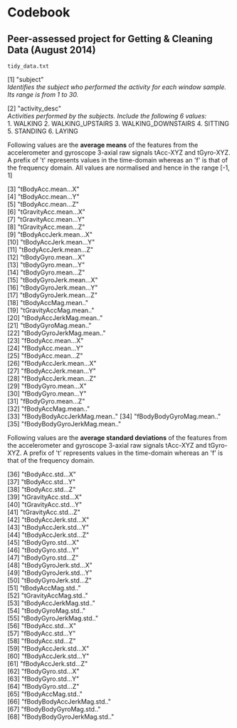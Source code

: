 **Codebook**  
================================================
Peer-assessed project for Getting & Cleaning Data (August 2014)  
--------------------------------------------------------------------------------

`tidy_data.txt`

 [1] "subject"                    
 *Identifies the subject who performed the activity for each window sample. Its range is from 1 to 30.*  
 
 [2] "activity_desc"              
 *Activities performed by the subjects. Include the following 6 values:*  
	1. WALKING
	2. WALKING_UPSTAIRS
	3. WALKING_DOWNSTAIRS
	4. SITTING
	5. STANDING
	6. LAYING  
	
Following values are the **average means** of the features from the accelerometer and gyroscope 3-axial raw signals tAcc-XYZ and tGyro-XYZ. A prefix of 't' represents values in the time-domain whereas an 'f' is that of the frequency domain. All values are normalised and hence in the range [-1, 1]


 [3] "tBodyAcc.mean...X"          
 [4] "tBodyAcc.mean...Y"          
 [5] "tBodyAcc.mean...Z"          
 [6] "tGravityAcc.mean...X"       
 [7] "tGravityAcc.mean...Y"       
 [8] "tGravityAcc.mean...Z"       
 [9] "tBodyAccJerk.mean...X"      
[10] "tBodyAccJerk.mean...Y"      
[11] "tBodyAccJerk.mean...Z"      
[12] "tBodyGyro.mean...X"         
[13] "tBodyGyro.mean...Y"         
[14] "tBodyGyro.mean...Z"         
[15] "tBodyGyroJerk.mean...X"     
[16] "tBodyGyroJerk.mean...Y"     
[17] "tBodyGyroJerk.mean...Z"     
[18] "tBodyAccMag.mean.."         
[19] "tGravityAccMag.mean.."      
[20] "tBodyAccJerkMag.mean.."     
[21] "tBodyGyroMag.mean.."        
[22] "tBodyGyroJerkMag.mean.."    
[23] "fBodyAcc.mean...X"          
[24] "fBodyAcc.mean...Y"          
[25] "fBodyAcc.mean...Z"          
[26] "fBodyAccJerk.mean...X"      
[27] "fBodyAccJerk.mean...Y"      
[28] "fBodyAccJerk.mean...Z"      
[29] "fBodyGyro.mean...X"         
[30] "fBodyGyro.mean...Y"         
[31] "fBodyGyro.mean...Z"         
[32] "fBodyAccMag.mean.."         
[33] "fBodyBodyAccJerkMag.mean.." 
[34] "fBodyBodyGyroMag.mean.."    
[35] "fBodyBodyGyroJerkMag.mean.."

Following values are the **average standard deviations** of the features from the accelerometer and gyroscope 3-axial raw signals tAcc-XYZ and tGyro-XYZ. A prefix of 't' represents values in the time-domain whereas an 'f' is that of the frequency domain.


[36] "tBodyAcc.std...X"           
[37] "tBodyAcc.std...Y"           
[38] "tBodyAcc.std...Z"           
[39] "tGravityAcc.std...X"        
[40] "tGravityAcc.std...Y"        
[41] "tGravityAcc.std...Z"        
[42] "tBodyAccJerk.std...X"       
[43] "tBodyAccJerk.std...Y"       
[44] "tBodyAccJerk.std...Z"       
[45] "tBodyGyro.std...X"          
[46] "tBodyGyro.std...Y"          
[47] "tBodyGyro.std...Z"          
[48] "tBodyGyroJerk.std...X"      
[49] "tBodyGyroJerk.std...Y"      
[50] "tBodyGyroJerk.std...Z"      
[51] "tBodyAccMag.std.."          
[52] "tGravityAccMag.std.."       
[53] "tBodyAccJerkMag.std.."      
[54] "tBodyGyroMag.std.."         
[55] "tBodyGyroJerkMag.std.."     
[56] "fBodyAcc.std...X"           
[57] "fBodyAcc.std...Y"           
[58] "fBodyAcc.std...Z"           
[59] "fBodyAccJerk.std...X"       
[60] "fBodyAccJerk.std...Y"       
[61] "fBodyAccJerk.std...Z"       
[62] "fBodyGyro.std...X"          
[63] "fBodyGyro.std...Y"          
[64] "fBodyGyro.std...Z"          
[65] "fBodyAccMag.std.."          
[66] "fBodyBodyAccJerkMag.std.."  
[67] "fBodyBodyGyroMag.std.."     
[68] "fBodyBodyGyroJerkMag.std.." 